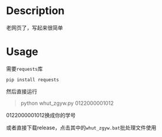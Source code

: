 # Description
老网页了，写起来很简单

# Usage
需要`requests`库

`pip install requests`

然后直接运行

> python whut_zgyw.py 0122000001012

0122000001012换成你的学号

或者直接下载release，点击其中的`whut_zgyw.bat`批处理文件使用

